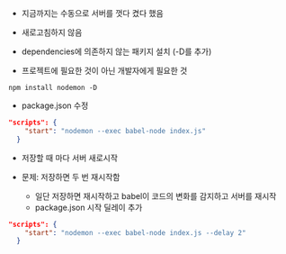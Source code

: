 - 지금까지는 수동으로 서버를 껏다 켰다 했음
- 새로고침하지 않음

- dependencies에 의존하지 않는 패키지 설치 (-D를 추가)
- 프로젝트에 필요한 것이 아닌 개발자에게 필요한 것
```!
npm install nodemon -D
```
- package.json 수정
```json
"scripts": {
    "start": "nodemon --exec babel-node index.js"
  }
```
- 저장할 때 마다 서버 새로시작

- 문제: 저장하면 두 번 재시작함
  - 일단 저장하면 재시작하고 babel이 코드의 변화를 감지하고 서버를 재시작
  - package.json 시작 딜레이 추가
``` json
"scripts": {
    "start": "nodemon --exec babel-node index.js --delay 2"
  }
```